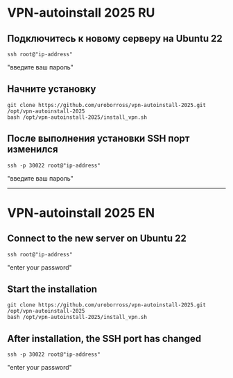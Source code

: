 # VPN-autoinstall 2025 RU
## Подключитесь к новому серверу на Ubuntu 22

```
ssh root@"ip-address"
```

"введите ваш пароль"

## Начните установку

```
git clone https://github.com/uroborross/vpn-autoinstall-2025.git /opt/vpn-autoinstall-2025
bash /opt/vpn-autoinstall-2025/install_vpn.sh
```

## После выполнения установки SSH порт изменился

```
ssh -p 30022 root@"ip-address"
```

"введите ваш пароль"

---

# VPN-autoinstall 2025 EN
## Connect to the new server on Ubuntu 22

```
ssh root@"ip-address"
```

"enter your password"

## Start the installation

```
git clone https://github.com/uroborross/vpn-autoinstall-2025.git /opt/vpn-autoinstall-2025
bash /opt/vpn-autoinstall-2025/install_vpn.sh
```

## After installation, the SSH port has changed

```
ssh -p 30022 root@"ip-address"
```

"enter your password"
